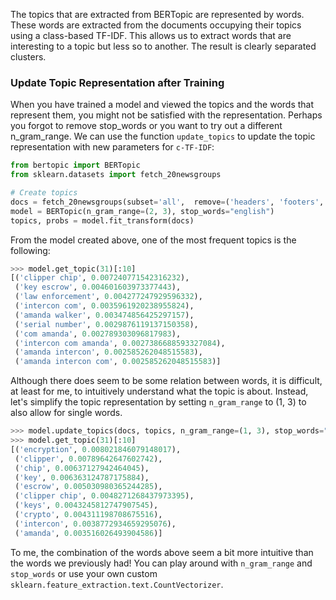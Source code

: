The topics that are extracted from BERTopic are represented by words. These words are extracted from the documents 
occupying their topics using a class-based TF-IDF. This allows us to extract words that are interesting to a topic but 
less so to another. The result is clearly separated clusters. 

### Update Topic Representation after Training
When you have trained a model and viewed the topics and the words that represent them,
you might not be satisfied with the representation. Perhaps you forgot to remove
stop_words or you want to try out a different n_gram_range. We can use the function `update_topics` to update 
the topic representation with new parameters for `c-TF-IDF`: 

```python
from bertopic import BERTopic
from sklearn.datasets import fetch_20newsgroups

# Create topics
docs = fetch_20newsgroups(subset='all',  remove=('headers', 'footers', 'quotes'))['data']
model = BERTopic(n_gram_range=(2, 3), stop_words="english")
topics, probs = model.fit_transform(docs)
```

From the model created above, one of the most frequent topics is the following:

```python
>>> model.get_topic(31)[:10]
[('clipper chip', 0.007240771542316232),
 ('key escrow', 0.004601603973377443),
 ('law enforcement', 0.004277247929596332),
 ('intercon com', 0.0035961920238955824),
 ('amanda walker', 0.003474856425297157),
 ('serial number', 0.0029876119137150358),
 ('com amanda', 0.002789303096817983),
 ('intercon com amanda', 0.0027386688593327084),
 ('amanda intercon', 0.002585262048515583),
 ('amanda intercon com', 0.002585262048515583)]
```

Although there does seem to be some relation between words, it is difficult, at least for me, to intuitively understand 
what the topic is about. Instead, let's simplify the topic representation by setting `n_gram_range` to (1, 3) to 
also allow for single words.

```python
>>> model.update_topics(docs, topics, n_gram_range=(1, 3), stop_words="english")
>>> model.get_topic(31)[:10]
[('encryption', 0.008021846079148017),
 ('clipper', 0.00789642647602742),
 ('chip', 0.00637127942464045),
 ('key', 0.006363124787175884),
 ('escrow', 0.005030980365244285),
 ('clipper chip', 0.0048271268437973395),
 ('keys', 0.0043245812747907545),
 ('crypto', 0.004311198708675516),
 ('intercon', 0.0038772934659295076),
 ('amanda', 0.003516026493904586)]
```

To me, the combination of the words above seem a bit more intuitive than the words we previously had! You can play 
around with `n_gram_range` and `stop_words` or use your own custom `sklearn.feature_extraction.text.CountVectorizer`. 
